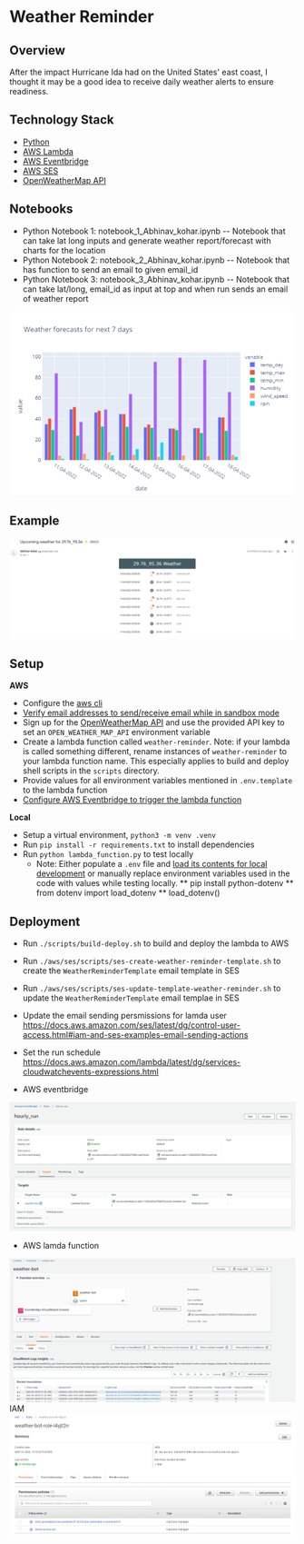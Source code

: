 # Weather Reminder

## Overview

After the impact Hurricane Ida had on the United States' east coast, I thought it may be a good idea to receive daily weather alerts to ensure readiness.

## Technology Stack

* [Python](https://www.python.org/)
* [AWS Lambda](https://aws.amazon.com/lambda/)
* [AWS Eventbridge](https://aws.amazon.com/eventbridge/)
* [AWS SES](https://aws.amazon.com/ses/)
* [OpenWeatherMap API](https://openweathermap.org/api)

## Notebooks
* Python Notebook 1: notebook_1_Abhinav_kohar.ipynb -- Notebook that can take lat long inputs and generate weather report/forecast with charts for the location
* Python Notebook 2: notebook_2_Abhinav_kohar.ipynb -- Notebook that has function to send an email to given email_id
* Python Notebook 3: notebook_3_Abhinav_kohar.ipynb -- Notebook that can take lat/long, email_id as input at top and when run sends an email of weather report
<img src="./media/plotly.png" alt="Visualized weather" />


## Example

<img src="./media/email_sample.PNG" alt="Weather email example" />

## Setup

**AWS**

* Configure the [aws cli](https://docs.aws.amazon.com/cli/latest/userguide/cli-chap-configure.html)
* [Verify email addresses to send/receive email while in sandbox mode](https://docs.aws.amazon.com/ses/latest/DeveloperGuide/verify-email-addresses.html)
* Sign up for the [OpenWeatherMap API](https://openweathermap.org/appid) and use the provided API key to set an `OPEN_WEATHER_MAP_API` environment variable
* Create a lambda function called `weather-reminder`. Note: if your lambda is called something different, rename instances of `weather-reminder` to your lambda function name. This especially applies to build and deploy shell scripts in the `scripts` directory.
* Provide values for all environment variables mentioned in `.env.template` to the lambda function
* [Configure AWS Eventbridge to trigger the lambda function](https://docs.aws.amazon.com/eventbridge/latest/userguide/eb-run-lambda-schedule.html)

**Local**

* Setup a virtual environment, `python3 -m venv .venv`
* Run `pip install -r requirements.txt` to install dependencies
* Run `python lambda_function.py` to test locally
    * Note: Either populate a `.env` file and [load its contents for local development](https://github.com/theskumar/python-dotenv) or manually replace environment variables used in the code with values while testing locally.
    ** pip install python-dotenv
    ** from dotenv import load_dotenv
    ** load_dotenv()

## Deployment

* Run `./scripts/build-deploy.sh` to build and deploy the lambda to AWS
* Run `./aws/ses/scripts/ses-create-weather-reminder-template.sh` to create the `WeatherReminderTemplate` email template in SES
* Run `./aws/ses/scripts/ses-update-template-weather-reminder.sh` to update the `WeatherReminderTemplate` email templae in SES

* Update the email sending persmissions for lamda user
https://docs.aws.amazon.com/ses/latest/dg/control-user-access.html#iam-and-ses-examples-email-sending-actions
* Set the run schedule 
https://docs.aws.amazon.com/lambda/latest/dg/services-cloudwatchevents-expressions.html

* AWS eventbridge
<img src="./media/event_bridge.PNG" alt="Weather email example" />

* AWS lamda function
<img src="./media/lamda-function.PNG" alt="Weather email example" />
IAM 
<img src="./media/IAM.PNG" alt="Weather email example" />
